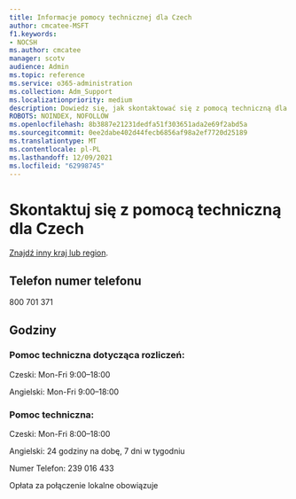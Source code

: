 ```yaml
---
title: Informacje pomocy technicznej dla Czech
author: cmcatee-MSFT
f1.keywords:
- NOCSH
ms.author: cmcatee
manager: scotv
audience: Admin
ms.topic: reference
ms.service: o365-administration
ms.collection: Adm_Support
ms.localizationpriority: medium
description: Dowiedz się, jak skontaktować się z pomocą techniczną dla swojego kraju lub regionu.
ROBOTS: NOINDEX, NOFOLLOW
ms.openlocfilehash: 8b3887e21231dedfa51f303651ada2e69f2abd5a
ms.sourcegitcommit: 0ee2dabe402d44fecb6856af98a2ef7720d25189
ms.translationtype: MT
ms.contentlocale: pl-PL
ms.lasthandoff: 12/09/2021
ms.locfileid: "62998745"
---
```

# <a name="contact-support-for-czech-republic"></a>Skontaktuj się z pomocą techniczną dla Czech

[Znajdź inny kraj lub region](../get-help-support.md).

## <a name="phone-number"></a>Telefon numer telefonu
800 701 371

## <a name="hours"></a>Godziny
### <a name="billing-support"></a>Pomoc techniczna dotycząca rozliczeń:

Czeski: Mon-Fri 9:00–18:00

Angielski: Mon-Fri 9:00–18:00

### <a name="technical-support"></a>Pomoc techniczna:

Czeski: Mon-Fri 8:00–18:00

Angielski: 24 godziny na dobę, 7 dni w tygodniu

Numer Telefon: 239 016 433

Opłata za połączenie lokalne obowiązuje
